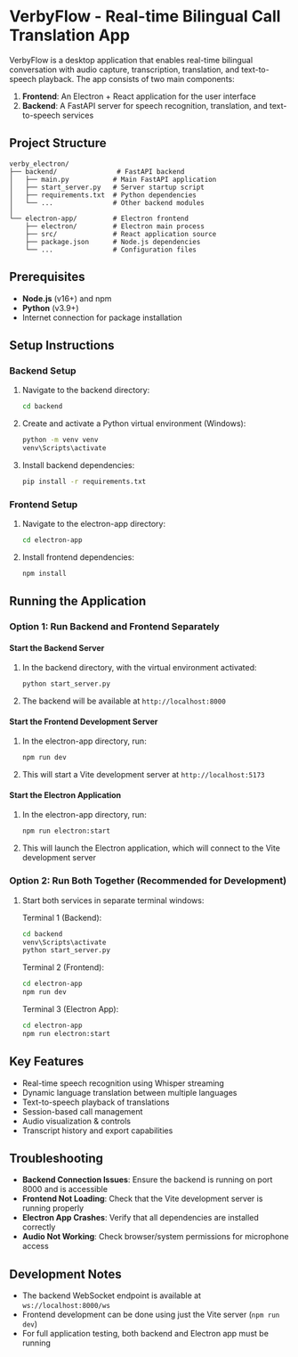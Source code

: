 # VerbyFlow - Real-time Bilingual Call Translation App

VerbyFlow is a desktop application that enables real-time bilingual conversation with audio capture, transcription, translation, and text-to-speech playback. The app consists of two main components:

1. **Frontend**: An Electron + React application for the user interface
2. **Backend**: A FastAPI server for speech recognition, translation, and text-to-speech services

## Project Structure

```
verby_electron/
├── backend/               # FastAPI backend
│   ├── main.py           # Main FastAPI application
│   ├── start_server.py   # Server startup script
│   ├── requirements.txt  # Python dependencies
│   └── ...               # Other backend modules
│
└── electron-app/         # Electron frontend
    ├── electron/         # Electron main process
    ├── src/              # React application source
    ├── package.json      # Node.js dependencies
    └── ...               # Configuration files
```

## Prerequisites

- **Node.js** (v16+) and npm
- **Python** (v3.9+)
- Internet connection for package installation

## Setup Instructions

### Backend Setup

1. Navigate to the backend directory:
   ```bash
   cd backend
   ```

2. Create and activate a Python virtual environment (Windows):
   ```bash
   python -m venv venv
   venv\Scripts\activate
   ```

3. Install backend dependencies:
   ```bash
   pip install -r requirements.txt
   ```

### Frontend Setup

1. Navigate to the electron-app directory:
   ```bash
   cd electron-app
   ```

2. Install frontend dependencies:
   ```bash
   npm install
   ```

## Running the Application

### Option 1: Run Backend and Frontend Separately

#### Start the Backend Server

1. In the backend directory, with the virtual environment activated:
   ```bash
   python start_server.py
   ```

2. The backend will be available at `http://localhost:8000`

#### Start the Frontend Development Server

1. In the electron-app directory, run:
   ```bash
   npm run dev
   ```

2. This will start a Vite development server at `http://localhost:5173`

#### Start the Electron Application

1. In the electron-app directory, run:
   ```bash
   npm run electron:start
   ```

2. This will launch the Electron application, which will connect to the Vite development server

### Option 2: Run Both Together (Recommended for Development)

1. Start both services in separate terminal windows:

   Terminal 1 (Backend):
   ```bash
   cd backend
   venv\Scripts\activate
   python start_server.py
   ```

   Terminal 2 (Frontend):
   ```bash
   cd electron-app
   npm run dev
   ```

   Terminal 3 (Electron App):
   ```bash
   cd electron-app
   npm run electron:start
   ```

## Key Features

- Real-time speech recognition using Whisper streaming
- Dynamic language translation between multiple languages
- Text-to-speech playback of translations
- Session-based call management
- Audio visualization & controls
- Transcript history and export capabilities

## Troubleshooting

- **Backend Connection Issues**: Ensure the backend is running on port 8000 and is accessible
- **Frontend Not Loading**: Check that the Vite development server is running properly
- **Electron App Crashes**: Verify that all dependencies are installed correctly
- **Audio Not Working**: Check browser/system permissions for microphone access

## Development Notes

- The backend WebSocket endpoint is available at `ws://localhost:8000/ws`
- Frontend development can be done using just the Vite server (`npm run dev`)
- For full application testing, both backend and Electron app must be running
